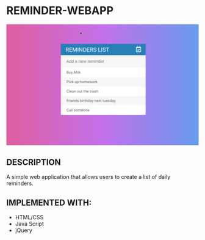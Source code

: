 # REMINDER-WEBAPP

![](sneak-peak.gif)

## DESCRIPTION
A simple web application that allows users to create a list of daily reminders.

## IMPLEMENTED WITH:

- HTML/CSS 
- Java Script
- jQuery
